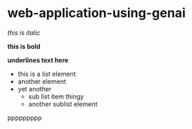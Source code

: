 # web-application-using-genai

*this is italic*

**this is bold**

__underlines text here__

- this is a list element
- another element
- yet another
  - sub list item thingy
  - another sublist element


ppppppppp
